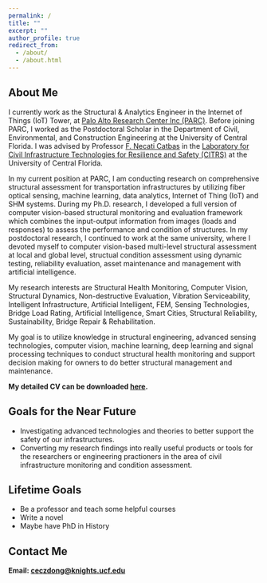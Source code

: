 ```yaml
---
permalink: /
title: ""
excerpt: ""
author_profile: true
redirect_from: 
  - /about/
  - /about.html
---
```


## About Me

I currently work as the Structural & Analytics Engineer in the Internet of Things (IoT) Tower, at [Palo Alto Research Center Inc (PARC)](https://www.parc.com/). Before joining PARC, I worked as the Postdoctoral Scholar in the Department of Civil, Environmental, and Construction Engineering at the University of Central Florida. I was advised by Professor [F. Necati Catbas](https://www.cece.ucf.edu/catbas/) in the [Laboratory for Civil Infrastructure Technologies for Resilience and Safety (CITRS)](https://www.cece.ucf.edu/CITRS/) at the University of Central Florida. 

In my current position at PARC, I am conducting research on comprehensive structural assessment for transportation infrastructures by utilizing fiber optical sensing, machine learning, data analytics, Internet of Thing (IoT) and SHM systems. During my Ph.D. research, I developed a full version of computer vision-based structural monitoring and evaluation framework which combines the input-output information from images (loads and responses) to assess the performance and condition of structures. In my postdoctoral research, I continued to work at the same university, where I devoted myself to computer vision-based multi-level structural assessment at local and global level, structual condition assessment using dynamic testing, reliability evaluation, asset maintenance and management with artificial intelligence.  

My research interests are Structural Health Monitoring, Computer Vision, Structural Dynamics, Non-destructive Evaluation, Vibration Serviceability, Intelligent Infrastructure, Artificial Intelligent, FEM, Sensing Technologies, Bridge Load Rating, Artificial Intelligence, Smart Cities, Structural Reliability, Sustainability, Bridge Repair & Rehabilitation.

My goal is to utilize knowledge in structural engineering, advanced sensing technologies, computer vision, machine learning, deep learning and signal processing techniques to conduct structural health monitoring and support decision making for owners to do better structural management and maintenance.

**My detailed CV can be downloaded [here](https://1drv.ms/b/s!AjZZWcsrWm3ifCeF_jh5Hj37lT0?e=Ec402l).** 


## Goals for the Near Future

* Investigating advanced technologies and theories to better support the safety of our infrastructures.
* Converting my research findings into really useful products or tools for the researchers or engineering practioners in the area of civil infrastructure monitoring and condition assessment. 

## Lifetime Goals

* Be a professor and teach some helpful courses
* Write a novel
* Maybe have PhD in History

## Contact Me

**Email: ceczdong@knights.ucf.edu**

<!-- Like many other Jekyll-based GitHub Pages templates, academicpages makes you separate the website's content from its form. The content & metadata of your website are in structured markdown files, while various other files constitute the theme, specifying how to transform that content & metadata into HTML pages. You keep these various markdown (.md), YAML (.yml), HTML, and CSS files in a public GitHub repository. Each time you commit and push an update to the repository, the [GitHub pages](https://pages.github.com/) service creates static HTML pages based on these files, which are hosted on GitHub's servers free of charge.

Create content & metadata
For site content, there is one markdown file for each type of content, which are stored in directories like _publications, _talks, _posts, _teaching, or _pages. For example, each talk is a markdown file in the [_talks directory](https://github.com/academicpages/academicpages.github.io/tree/master/_talks). At the top of each markdown file is structured data in YAML about the talk, which the theme will parse to do lots of cool stuff. The same structured data about a talk is used to generate the list of talks on the [Talks page](https://academicpages.github.io/talks), each [individual page](https://academicpages.github.io/talks/2012-03-01-talk-1) for specific talks, the talks section for the [CV page](https://academicpages.github.io/cv), and the [map of places you've given a talk](https://academicpages.github.io/talkmap.html) (if you run this [python file](https://github.com/academicpages/academicpages.github.io/blob/master/talkmap.py) or [Jupyter notebook](https://github.com/academicpages/academicpages.github.io/blob/master/talkmap.ipynb), which creates the HTML for the map based on the contents of the _talks directory).

**Markdown generator**

I have also created [a set of Jupyter notebooks](https://github.com/academicpages/academicpages.github.io/tree/master/markdown_generator
) that converts a CSV containing structured data about talks or presentations into individual markdown files that will be properly formatted for the academicpages template. The sample CSVs in that directory are the ones I used to create my own personal website at stuartgeiger.com. My usual workflow is that I keep a spreadsheet of my publications and talks, then run the code in these notebooks to generate the markdown files, then commit and push them to the GitHub repository.

How to edit your site's GitHub repository
Many people use a git client to create files on their local computer and then push them to GitHub's servers. If you are not familiar with git, you can directly edit these configuration and markdown files directly in the github.com interface. Navigate to a file (like [this one](https://github.com/academicpages/academicpages.github.io/blob/master/_talks/2012-03-01-talk-1.md) and click the pencil icon in the top right of the content preview (to the right of the "Raw | Blame | History" buttons). You can delete a file by clicking the trashcan icon to the right of the pencil icon. You can also create new files or upload files by navigating to a directory and clicking the "Create new file" or "Upload files" buttons. 

Example: editing a markdown file for a talk
![Editing a markdown file for a talk](/images/editing-talk.png) -->

